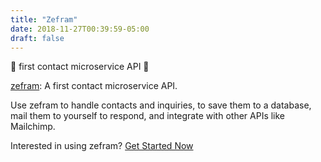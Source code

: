 ```yaml
---
title: "Zefram"
date: 2018-11-27T00:39:59-05:00
draft: false
---
```


🚀 first contact microservice API 🚀

<!--more-->

[zefram](https://github.com/lakesite/zefram): A first contact microservice API.

Use zefram to handle contacts and inquiries, to save them to a database, mail
them to yourself to respond, and integrate with other APIs like Mailchimp.

Interested in using zefram? [Get Started Now](/contact/)
